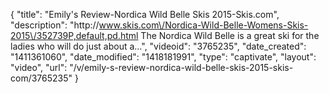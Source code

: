 {
    "title": "Emily's Review-Nordica Wild Belle Skis 2015-Skis.com",
    "description": "http:\/\/www.skis.com\/Nordica-Wild-Belle-Womens-Skis-2015\/352739P,default,pd.html The Nordica Wild Belle is a great ski for the ladies who will do just about a...",
    "videoid": "3765235",
    "date_created": "1411361060",
    "date_modified": "1418181991",
    "type": "captivate",
    "layout": "video",
    "url": "\/v\/emily-s-review-nordica-wild-belle-skis-2015-skis-com\/3765235"
}